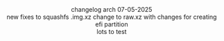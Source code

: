 <div align="center">
changelog arch 07-05-2025
<div align="center">
new fixes to squashfs .img.xz change to raw.xz with changes for creating efi partition
<div align="center">
lots to test
